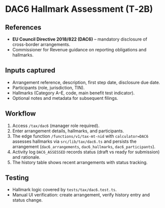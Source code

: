 # DAC6 Hallmark Assessment (T‑2B)

## References
- **EU Council Directive 2018/822 (DAC6)** – mandatory disclosure of cross-border arrangements.
- Commissioner for Revenue guidance on reporting obligations and hallmarks.

## Inputs captured
- Arrangement reference, description, first step date, disclosure due date.
- Participants (role, jurisdiction, TIN).
- Hallmarks (Category A–E, code, main benefit test indicator).
- Optional notes and metadata for subsequent filings.

## Workflow
1. Access `/tax/dac6` (manager role required).
2. Enter arrangement details, hallmarks, and participants.
3. The edge function `/functions/v1/tax-mt-nid` with `calculator=DAC6` assesses hallmarks via `src/lib/tax/dac6.ts` and persists the arrangement (`dac6_arrangements`, `dac6_hallmarks`, `dac6_participants`).
4. Activity log `DAC6_ASSESSED` records status (draft vs ready for submission) and rationale.
5. The history table shows recent arrangements with status tracking.

## Testing
- Hallmark logic covered by `tests/tax/dac6.test.ts`.
- Manual UI verification: create arrangement, verify history entry and status change.

